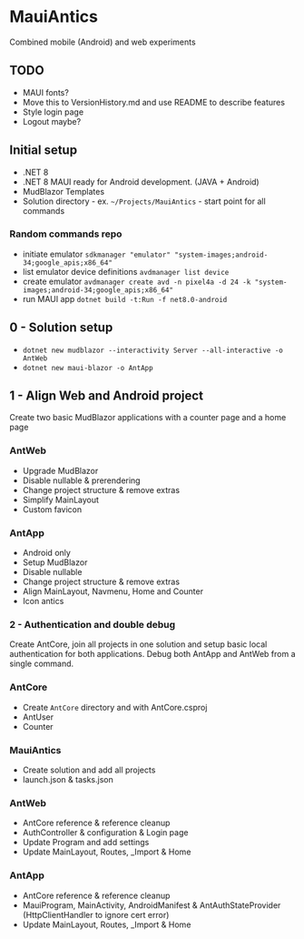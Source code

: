 # MauiAntics

Combined mobile (Android) and web experiments

## TODO
- MAUI fonts?
- Move this to VersionHistory.md and use README to describe features
- Style login page
- Logout maybe?

## Initial setup
- .NET 8
- .NET 8 MAUI ready for Android development. (JAVA + Android)
- MudBlazor Templates
- Solution directory - ex. `~/Projects/MauiAntics` - start point for all commands

### Random commands repo
- initiate emulator `sdkmanager "emulator" "system-images;android-34;google_apis;x86_64"`
- list emulator device definitions `avdmanager list device`
- create emulator `avdmanager create avd -n pixel4a -d 24 -k "system-images;android-34;google_apis;x86_64"`
- run MAUI app `dotnet build -t:Run -f net8.0-android`


## 0 - Solution setup
- `dotnet new mudblazor --interactivity Server --all-interactive -o AntWeb`
- `dotnet new maui-blazor -o AntApp`


## 1 - Align Web and Android project
Create two basic MudBlazor applications with a counter page and a home page

### AntWeb
- Upgrade MudBlazor
- Disable nullable & prerendering
- Change project structure & remove extras
- Simplify MainLayout
- Custom favicon

### AntApp
- Android only
- Setup MudBlazor
- Disable nullable
- Change project structure & remove extras
- Align MainLayout, Navmenu, Home and Counter
- Icon antics


### 2 - Authentication and double debug
Create AntCore, join all projects in one solution and setup basic local authentication for both applications.
Debug both AntApp and AntWeb from a single command.

### AntCore
- Create `AntCore` directory and with AntCore.csproj
- AntUser
- Counter

### MauiAntics
- Create solution and add all projects
- launch.json & tasks.json

### AntWeb
- AntCore reference & reference cleanup
- AuthController & configuration & Login page
- Update Program and add settings
- Update MainLayout, Routes, _Import & Home


### AntApp
- AntCore reference & reference cleanup
- MauiProgram, MainActivity, AndroidManifest & AntAuthStateProvider (HttpClientHandler to ignore cert error)
- Update MainLayout, Routes, _Import & Home